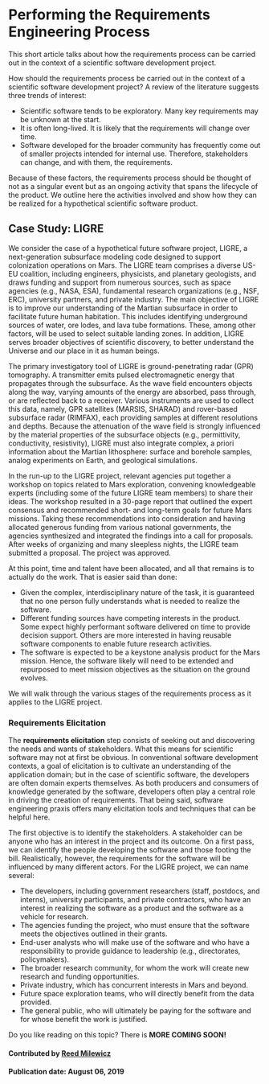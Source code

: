 # Performing the Requirements Engineering Process

This short article talks about how the requirements process can be carried out in the context of a scientific software development project.


How should the requirements process be carried out in the context of a scientific software development project? A review of the literature suggests three trends of interest:

- Scientific software tends to be exploratory. Many key requirements may be unknown at the start.
- It is often long-lived. It is likely that the requirements will change over time. 
- Software developed for the broader community has frequently come out of smaller projects intended for internal use. Therefore, stakeholders can change, and with them, the requirements. 

Because of these factors,  the requirements process should be thought of not as a singular event but as an ongoing activity that spans the lifecycle of the product. We outline here the activities involved and show how they can be realized for a hypothetical scientific software product.

## Case Study: LIGRE

We consider the case of a hypothetical future software project, LIGRE, a next-generation subsurface modeling code designed to support colonization operations on Mars. The LIGRE team comprises a diverse US-EU coalition, including engineers, physicists, and planetary geologists, and draws funding and support from numerous sources, such as space agencies (e.g., NASA, ESA), fundamental research organizations (e.g., NSF, ERC), university partners, and private industry. The main objective of LIGRE is to improve our understanding of the Martian subsurface in order to facilitate future human habitation. This includes identifying underground sources of water, ore lodes, and lava tube formations. These, among other factors, will be used to select suitable landing zones. In addition, LIGRE serves broader objectives of scientific discovery, to better understand the Universe and our place in it as human beings.

The primary investigatory tool of LIGRE is ground-penetrating radar (GPR) tomography. A transmitter emits pulsed electromagnetic energy that propagates through the subsurface. As the wave field encounters objects along the way, varying amounts of the energy are absorbed, pass through, or are reflected back to a receiver. Various instruments are used to collect this data, namely, GPR satellites (MARSIS, SHARAD) and rover-based subsurface radar (RIMFAX), each providing samples at different resolutions and depths. Because the attenuation of the wave field is strongly influenced by the material properties of the subsurface objects (e.g., permittivity, conductivity, resistivity), LIGRE must also integrate complex, a priori information about the Martian lithosphere: surface and borehole samples, analog experiments on Earth, and geological simulations. 

In the run-up to the LIGRE project, relevant agencies put together a workshop on topics related to Mars exploration, convening knowledgeable experts (including some of the future LIGRE team members) to share their ideas. The workshop resulted in a 30-page report that outlined the expert consensus and recommended short- and long-term goals for future Mars missions. Taking these recommendations into consideration and having allocated generous funding from various national governments, the agencies synthesized and integrated the findings into a call for proposals. After weeks of organizing and many sleepless nights, the LIGRE team submitted a proposal. The project was approved.

At this point, time and talent have been allocated, and all that remains is to actually do the work. That is easier said than done:

- Given the complex, interdisciplinary nature of the task, it is guaranteed that no one person fully understands what is needed to realize the software. 
- Different funding sources have competing interests in the product. Some expect highly performant software delivered on time to provide decision support. Others are more interested in having reusable software components to enable future research activities.
- The software is expected to be a keystone analysis product for the Mars mission. Hence, the software likely will need to be extended and repurposed to meet mission objectives as the situation on the ground evolves.

We will walk through the various stages of the requirements process as it applies to the LIGRE project.

### Requirements Elicitation

The **requirements elicitation** step consists of seeking out and discovering the needs and wants of stakeholders. What this means for scientific software may not at first be obvious. In conventional software development contexts, a goal of elicitation is to cultivate an understanding of the application domain; but in the case of scientific software, the developers are often domain experts themselves. As both producers and consumers of knowledge generated by the software, developers often play a central role in driving the creation of requirements. That being said, software engineering praxis offers many elicitation tools and techniques that can be helpful here.

The first objective is to identify the stakeholders. A stakeholder can be anyone who has an interest in the project and its outcome. On a first pass, we can identify the people developing the software and those footing the bill. Realistically, however, the requirements for the software will be influenced by many different actors. For the LIGRE project, we can name several:

- The developers, including government researchers (staff, postdocs, and interns), university participants, and private contractors, who have an interest in realizing the software as a product and the software as a vehicle for research.
- The agencies funding the project, who must ensure that the software meets the objectives outlined in their grants. 
- End-user analysts who will make use of the software and who have a responsibility to provide guidance to leadership (e.g., directorates, policymakers).
- The broader research community, for whom the work will create new research and funding opportunities.
- Private industry, which has concurrent interests in Mars and beyond.
- Future space exploration teams, who will directly benefit from the data provided. 
- The general public, who will ultimately be paying for the software and for whose benefit the work is justified.


Do you like reading on this topic? There is **MORE COMING SOON!**



#### Contributed by [Reed Milewicz](https://github.com/rmmilewi)

#### Publication date: August 06, 2019


<!---
Publish: yes
Categories: Planning
Topics: requirements
Tags: requirements
Level: 2
Prerequisites: default
Aggregate: subresource

% LCM: Temporarily change to level 2, reconsider later for aggregate WhatIs content for requirements (and howto tag)
--->
